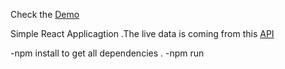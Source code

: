 Check the  [Demo](https://covirus.netlify.app)

Simple React Applicagtion .The live data is coming from this  [API](https://covid19.mathdro.id/api)

-npm install to get all dependencies .
-npm run
